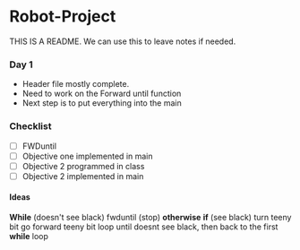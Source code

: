 # Robot-Project

THIS IS A README.
We can use this to leave notes if needed.

### Day 1
- Header file mostly complete.
- Need to work on the Forward until function
- Next step is to put everything into the main

### Checklist
- [ ] FWDuntil
- [ ] Objective one implemented in main
- [ ] Objective 2 programmed in class
- [ ] Objective 2 implemented in main

#### Ideas
**While** (doesn't see black)
  fwduntil
    (stop)
  **otherwise**
    **if** (see black)
      turn teeny bit
      go forward teeny bit
      loop until doesnt see black, then back to the first **while** loop
